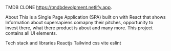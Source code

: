 TMDB CLONE
https://tmdbdevolpment.netlify.app.

About
This is a Single Page Application (SPA) built on with React that shows Information about supersapiens comapny their pitches, opportunity to invest there, what there product is about and many more. This project contains all UI elements.

Tech stack and libraries
Reactjs Tailwind css vite eslint